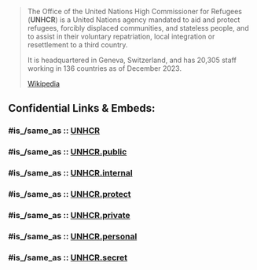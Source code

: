 
> The Office of the United Nations High Commissioner for Refugees (**UNHCR**) 
> is a United Nations agency mandated 
> to aid and protect refugees, forcibly displaced communities, and stateless people, 
> and to assist in their voluntary repatriation, local integration or resettlement to a third country. 
> 
> It is headquartered in Geneva, Switzerland, 
> and has 20,305 staff working in 136 countries as of December 2023.
>
> [Wikipedia](https://en.wikipedia.org/wiki/United%20Nations%20High%20Commissioner%20for%20Refugees)


## Confidential Links & Embeds: 

### #is_/same_as :: [UNHCR](/_Standards/UN(United_Nations)/UNHCR.md) 

### #is_/same_as :: [UNHCR.public](/_public/UN(United_Nations)/UNHCR.public.md) 

### #is_/same_as :: [UNHCR.internal](/_internal/UN(United_Nations)/UNHCR.internal.md) 

### #is_/same_as :: [UNHCR.protect](/_protect/UN(United_Nations)/UNHCR.protect.md) 

### #is_/same_as :: [UNHCR.private](/_private/UN(United_Nations)/UNHCR.private.md) 

### #is_/same_as :: [UNHCR.personal](/_personal/UN(United_Nations)/UNHCR.personal.md) 

### #is_/same_as :: [UNHCR.secret](/_secret/UN(United_Nations)/UNHCR.secret.md)


